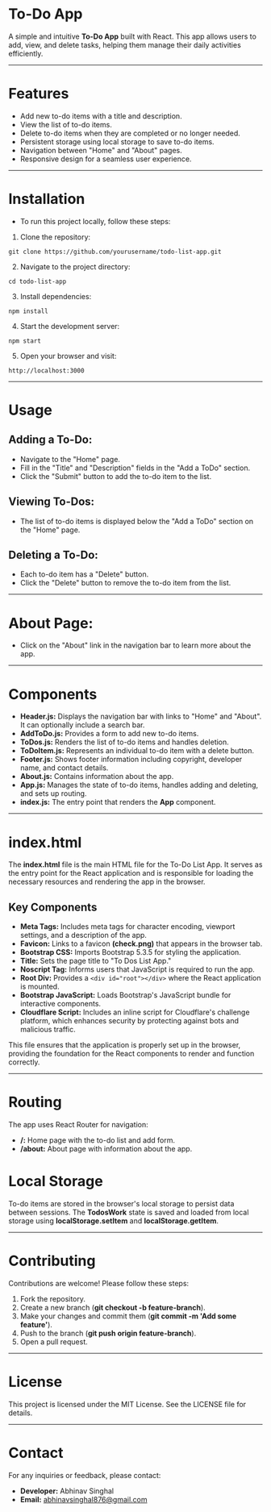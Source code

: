 # To-Do App
A simple and intuitive **To-Do App** built with React. This app allows users to add, view, and delete tasks, helping them manage their daily activities efficiently.

---

# Features
- Add new to-do items with a title and description.
- View the list of to-do items.
- Delete to-do items when they are completed or no longer needed.
- Persistent storage using local storage to save to-do items.
- Navigation between "Home" and "About" pages.
- Responsive design for a seamless user experience.

---

# Installation
- To run this project locally, follow these steps:
1. Clone the repository:
```
git clone https://github.com/yourusername/todo-list-app.git
```
2. Navigate to the project directory:
```
cd todo-list-app
```
3. Install dependencies:
```
npm install
```
4. Start the development server:
```
npm start
```
5. Open your browser and visit:
```
http://localhost:3000
```

---

# Usage

## Adding a To-Do:
- Navigate to the "Home" page.
- Fill in the "Title" and "Description" fields in the "Add a ToDo" section.
- Click the "Submit" button to add the to-do item to the list.

## Viewing To-Dos:
- The list of to-do items is displayed below the "Add a ToDo" section on the "Home" page.

## Deleting a To-Do:
- Each to-do item has a "Delete" button.
- Click the "Delete" button to remove the to-do item from the list.

---

# About Page:
- Click on the "About" link in the navigation bar to learn more about the app.

---

# Components
- **Header.js:** Displays the navigation bar with links to "Home" and "About". It can optionally include a search bar.
- **AddToDo.js:** Provides a form to add new to-do items.
- **ToDos.js:** Renders the list of to-do items and handles deletion.
- **ToDoItem.js:** Represents an individual to-do item with a delete button.
- **Footer.js:** Shows footer information including copyright, developer name, and contact details.
- **About.js:** Contains information about the app.
- **App.js:** Manages the state of to-do items, handles adding and deleting, and sets up routing.
- **index.js:** The entry point that renders the **App** component.

---

# index.html
The **index.html** file is the main HTML file for the To-Do List App. It serves as the entry point for the React application and is responsible for loading the necessary resources and rendering the app in the browser.

## Key Components
- **Meta Tags:** Includes meta tags for character encoding, viewport settings, and a description of the app.
- **Favicon:** Links to a favicon **(check.png)** that appears in the browser tab.
- **Bootstrap CSS:** Imports Bootstrap 5.3.5 for styling the application.
- **Title:** Sets the page title to "To Dos List App."
- **Noscript Tag:** Informs users that JavaScript is required to run the app.
- **Root Div:** Provides a ```<div id="root"></div>``` where the React application is mounted.
- **Bootstrap JavaScript:** Loads Bootstrap's JavaScript bundle for interactive components.
- **Cloudflare Script:** Includes an inline script for Cloudflare's challenge platform, which enhances security by protecting against bots and malicious traffic.

This file ensures that the application is properly set up in the browser, providing the foundation for the React components to render and function correctly.

---

# Routing
The app uses React Router for navigation:
- **/:** Home page with the to-do list and add form.
- **/about:** About page with information about the app.

# Local Storage
To-do items are stored in the browser's local storage to persist data between sessions. The **TodosWork** state is saved and loaded from local storage using **localStorage.setItem** and **localStorage.getItem**.

---

# Contributing
Contributions are welcome! Please follow these steps:
1. Fork the repository.
2. Create a new branch (**git checkout -b feature-branch**).
3. Make your changes and commit them (**git commit -m 'Add some feature'**).
4. Push to the branch (**git push origin feature-branch**).
5. Open a pull request.

---

# License
This project is licensed under the MIT License. See the LICENSE file for details.

---

# Contact
For any inquiries or feedback, please contact:
- **Developer:** Abhinav Singhal
- **Email:** abhinavsinghal876@gmail.com